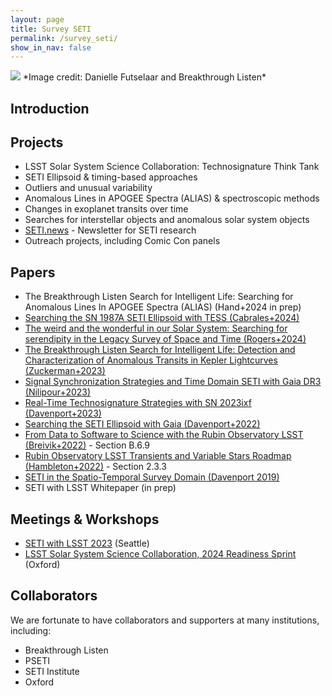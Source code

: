 ```yaml
---
layout: page
title: Survey SETI
permalink: /survey_seti/
show_in_nav: false
---
```

<img src="{{ site.url }}/assets/SETO_small.jpg">
*Image credit: Danielle Futselaar and Breakthrough Listen* 

## Introduction

## Projects
* LSST Solar System Science Collaboration: Technosignature Think Tank
* SETI Ellipsoid & timing-based approaches
* Outliers and unusual variability
* Anomalous Lines in APOGEE Spectra (ALIAS) & spectroscopic methods
* Changes in exoplanet transits over time
* Searches for interstellar objects and anomalous solar system objects
* [SETI.news](http://seti.news) - Newsletter for SETI research
* Outreach projects, including Comic Con panels

## Papers
* The Breakthrough Listen Search for Intelligent Life: Searching for Anomalous Lines In APOGEE Spectra (ALIAS) (Hand+2024 in prep)
* [Searching the SN 1987A SETI Ellipsoid with TESS (Cabrales+2024)](https://arxiv.org/abs/2402.11037)
* [The weird and the wonderful in our Solar System: Searching for serendipity in the Legacy Survey of Space and Time (Rogers+2024)](https://arxiv.org/abs/2401.08763)
* [The Breakthrough Listen Search for Intelligent Life: Detection and Characterization of Anomalous Transits in Kepler Lightcurves (Zuckerman+2023)](https://arxiv.org/abs/2312.07903)
* [Signal Synchronization Strategies and Time Domain SETI with Gaia DR3 (Nilipour+2023)](https://arxiv.org/abs/2308.00066)
* [Real-Time Technosignature Strategies with SN 2023ixf (Davenport+2023)](https://arxiv.org/abs/2306.03118)
* [Searching the SETI Ellipsoid with Gaia (Davenport+2022)](https://ui.adsabs.harvard.edu/abs/2022AJ....164..117D/abstract)
* [From Data to Software to Science with the Rubin Observatory LSST (Breivik+2022)](https://ui.adsabs.harvard.edu/abs/2022arXiv220802781B/abstract) - Section B.6.9
* [Rubin Observatory LSST Transients and Variable Stars Roadmap (Hambleton+2022)](https://ui.adsabs.harvard.edu/abs/2022arXiv220804499H/abstract) - Section 2.3.3
* [SETI in the Spatio-Temporal Survey Domain (Davenport 2019)](https://ui.adsabs.harvard.edu/abs/2019arXiv190704443D/abstract)
* SETI with LSST Whitepaper (in prep)



## Meetings & Workshops
* [SETI with LSST 2023](http://jradavenport.github.io/seti_with_lsst2023/) (Seattle)
* [LSST Solar System Science Collaboration, 2024 Readiness Sprint](https://lsst-sssc.github.io/Sprint2024/day2.html) (Oxford)


## Collaborators

We are fortunate to have collaborators and supporters at many institutions, including:
* Breakthrough Listen
* PSETI
* SETI Institute
* Oxford
